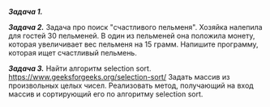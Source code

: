 ***Задача 1.***


***Задача 2.***
Задача про поиск "счастливого пельменя".
Хозяйка налепила для гостей 30 пельменей. В один из пельменей она положила монету,
которая увеличивает вес пельменя на 15 грамм.
Напишите программу, которая ищет счастливый пельмень.

***Задача 3.***
Найти алгоритм selection sort.
https://www.geeksforgeeks.org/selection-sort/ 
Задать массив из произвольных целых чисел. 
Реализовать метод, получающий на вход массив и сортирующий его по алгоритму selection sort.